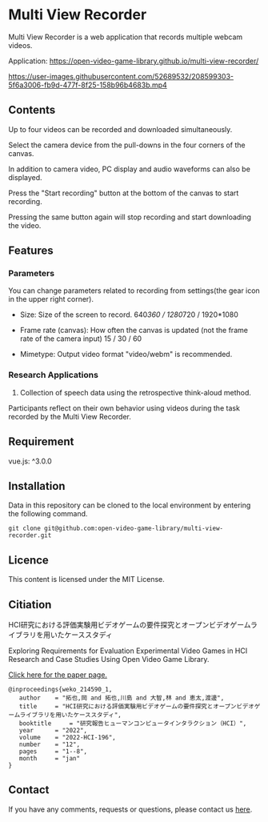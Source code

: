 # Multi View Recorder

Multi View Recorder is a web application that records multiple webcam videos.

Application: https://open-video-game-library.github.io/multi-view-recorder/

https://user-images.githubusercontent.com/52689532/208599303-5f6a3006-fb9d-477f-8f25-158b96b4683b.mp4


## Contents

Up to four videos can be recorded and downloaded simultaneously.

Select the camera device from the pull-downs in the four corners of the canvas.

In addition to camera video, PC display and audio waveforms can also be displayed.

Press the "Start recording" button at the bottom of the canvas to start recording.

Pressing the same button again will stop recording and start downloading the video.


## Features

### Parameters

You can change parameters related to recording from settings(the gear icon in the upper right corner).

- Size: Size of the screen to record.
   640*360 / 1280*720 / 1920*1080

- Frame rate (canvas): How often the canvas is updated (not the frame rate of the camera input)
   15 / 30 / 60

- Mimetype: Output video format
   "video/webm" is recommended.

### Research Applications

1. Collection of speech data using the retrospective think-aloud method.

  Participants reflect on their own behavior using videos during the task recorded by the Multi View Recorder.


## Requirement

vue.js: ^3.0.0


## Installation

Data in this repository can be cloned to the local environment by entering the following command.

```
git clone git@github.com:open-video-game-library/multi-view-recorder.git
```


## Licence

This content is licensed under the MIT License.


## Citiation

HCI研究における評価実験用ビデオゲームの要件探究とオープンビデオゲームライブラリを用いたケーススタディ

Exploring Requirements for Evaluation Experimental Video Games in HCI Research and Case Studies Using Open Video Game Library.

[Click here for the paper page.](http://id.nii.ac.jp/1001/00214482/)

```
@inproceedings{weko_214590_1,
   author	 = "拓也,岡 and 拓也,川島 and 大智,林 and 恵太,渡邊",
   title	 = "HCI研究における評価実験用ビデオゲームの要件探究とオープンビデオゲームライブラリを用いたケーススタディ",
   booktitle	 = "研究報告ヒューマンコンピュータインタラクション（HCI）",
   year 	 = "2022",
   volume	 = "2022-HCI-196",
   number	 = "12",
   pages	 = "1--8",
   month	 = "jan"
}
```


## Contact

If you have any comments, requests or questions, please contact us [here](https://open-video-game-library.github.io/info/contact/).
